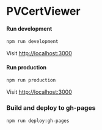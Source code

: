# PVCertViewer

#### Run development
```bash
npm run development
```
Visit [http://localhost:3000](http://localhost:3000)

#### Run production
```bash
npm run production
```
Visit [http://localhost:3000](http://localhost:3000)

### Build and deploy to gh-pages
```bash
npm run deploy:gh-pages
```

